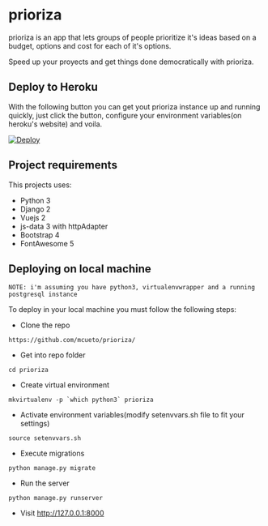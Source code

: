 # prioriza

prioriza is an app that lets groups of people prioritize it's ideas based on a budget, options and cost for each of it's options.

Speed up your proyects and get things done democratically with prioriza.


## Deploy to Heroku
With the following button you can get yout prioriza instance up and running quickly, just click the button, configure your environment variables(on heroku's website) and voila.

[![Deploy](https://www.herokucdn.com/deploy/button.png)](https://heroku.com/deploy?template=https://github.com/mcueto/prioriza/)


## Project requirements
This projects uses:
- Python 3
- Django 2
- Vuejs 2
- js-data 3 with httpAdapter
- Bootstrap 4
- FontAwesome 5

## Deploying on local machine
```
NOTE: i'm assuming you have python3, virtualenvwrapper and a running postgresql instance
```

To deploy in your local machine you must follow the following steps:
- Clone the repo
``` shell
https://github.com/mcueto/prioriza/
```
- Get into repo folder
``` shell
cd prioriza
```
- Create virtual environment
``` shell
mkvirtualenv -p `which python3` prioriza
```
- Activate environment variables(modify setenvvars.sh file to fit your settings)
``` shell
source setenvvars.sh
```
- Execute migrations
``` shell
python manage.py migrate
```
- Run the server
``` shell
python manage.py runserver
```
- Visit http://127.0.0.1:8000
